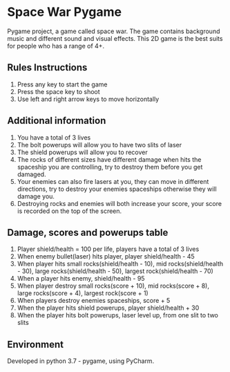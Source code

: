 # Space War Pygame
Pygame project, a game called space war. The game contains background music and different sound and visual effects. This 2D game is the best suits for people who has a range of 4+. 

## Rules Instructions
1. Press any key to start the game
2. Press the space key to shoot
3. Use left and right arrow keys to move horizontally

## Additional information
1. You have a total of 3 lives
2. The bolt powerups will allow you to have two slits of laser
3. The shield powerups will allow you to recover
4. The rocks of different sizes have different damage when hits the spaceship you are controlling, try to destroy them before you get damaged.
5. Your enemies can also fire lasers at you, they can move in different directions, try to destroy your enemies spaceships otherwise they will damage you.
6. Destroying rocks and enemies will both increase your score, your score is recorded on the top of the screen.

## Damage, scores and powerups table
1. Player shield/health = 100 per life, players have a total of 3 lives
2. When enemy bullet(laser) hits player, player shield/health - 45
3. When player hits small rocks(shield/health - 10), mid rocks(shield/health - 30), large rocks(shield/health - 50), largest rock(shield/health - 70)
4. When a player hits enemy, shield/health - 95
5. When player destroy small rocks(score + 10), mid rocks(score + 8), large rocks(score + 4), largest rock(score + 1)
6. When players destroy enemies spaceships, score + 5
7. When the player hits shield powerups, player shield/health + 30
8. When the player hits bolt powerups, laser level up, from one slit to two slits

## Environment
Developed in python 3.7 - pygame, using PyCharm.
